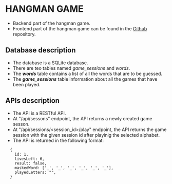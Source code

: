 # HANGMAN GAME

- Backend part of the hangman game.
- Frontend part of the hangman game can be found in the [Github](https://github.com/Shubham-Mi/hangman-game) repository.

## Database description

- The database is a SQLite database.
- There are teo tables named _game_sessions_ and _words_.
- The **_words_** table contains a list of all the words that are to be guessed.
- The **_game_sessions_** table information about all the games that have been played.

## APIs description

- The API is a RESTful API.
- At "/api/sessons" endpoint, the API returns a newly created game sesson.
- At "/api/sessions/<session_id>/play" endpoint, the API returns the game session with the given session id after playinig the selected alphabet.
- The API is returned in the following format:

```
  {
    id: 1,
    livesLeft: 6,
    result: false,
    maskedWord: ['_', '_', '_', '_', '_', '_'],
    playedLetters: "",
  }

```
